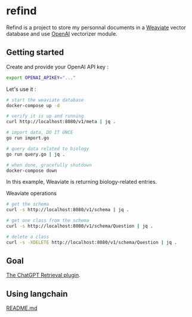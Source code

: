 # refind

Refind is a project to store my personnal documents in a [Weaviate] vector
 database and use [OpenAI] vectorizer module.

## Getting started

Create and provide your OpenAI API key :

```bash
export OPENAI_APIKEY="..."
```

Let's use it :

```bash
# start the weaviate database
docker-compose up -d

# verify it is up and running
curl http://localhost:8080/v1/meta | jq .

# import data, DO IT ONCE
go run import.go

# query data related to biology
go run query.go | jq .

# when done, gracefully shutdown
docker-compose down
```

In this example, Weaviate is returning biology-related entries.

Weaviate operations

```bash
# get the schema
curl -s http://localhost:8080/v1/schema | jq .

# get one class from the schema
curl -s http://localhost:8080/v1/schema/Question | jq .

# delete a class
curl -s -XDELETE http://localhost:8080/v1/schema/Question | jq .
```

## Goal

[The ChatGPT Retrieval plugin](https://weaviate.io/blog/weaviate-retrieval-plugin).

[Weaviate]: https://weaviate.io
[OpenAI]: https://openai.com/

## Using langchain

[README.md](langchain/README.md)
